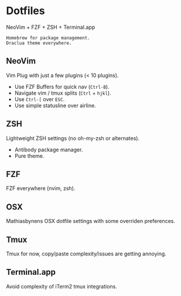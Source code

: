 Dotfiles
========
NeoVim + FZF + ZSH + Terminal.app

```
Homebrew for package management.
Draclua theme everywhere.
```

## NeoVim
Vim Plug with just a few plugins (< 10 plugins).
* Use FZF Buffers for quick nav (`Ctrl-B`).
* Navigate vim / tmux splits (`Ctrl` + `hjkl`).
* Use `Ctrl-[` over `ESC`.
* Use simple statusline over airline.

## ZSH
Lightweight ZSH settings (no oh-my-zsh or alternates).
* Antibody package manager.
* Pure theme.

## FZF
FZF everywhere (nvim, zsh).

## OSX
Mathiasbynens OSX dotfile settings with some overriden preferences.

## Tmux
Tmux for now, copy/paste complexity/issues are getting annoying.

## Terminal.app
Avoid complexity of iTerm2 tmux integrations.

